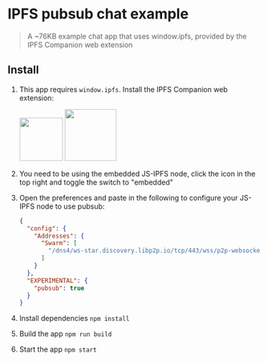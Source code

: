 # IPFS pubsub chat example

> A ~76KB example chat app that uses window.ipfs, provided by the IPFS Companion web extension

## Install

1. This app requires `window.ipfs`. Install the IPFS Companion web extension:

    <a href="https://addons.mozilla.org/en-US/firefox/addon/ipfs-companion/" title="Get the add-on"><img width="86" src="https://blog.mozilla.org/addons/files/2015/11/AMO-button_1.png" /></a> <a href="https://chrome.google.com/webstore/detail/ipfs-companion/nibjojkomfdiaoajekhjakgkdhaomnch" title="Get the extension"><img width="103" src="https://developer.chrome.com/webstore/images/ChromeWebStore_BadgeWBorder_v2_206x58.png" /></a>

2. You need to be using the embedded JS-IPFS node, click the icon in the top right and toggle the switch to "embedded"
3. Open the preferences and paste in the following to configure your JS-IPFS node to use pubsub:

    ```json
    {
      "config": {
        "Addresses": {
          "Swarm": [
            "/dns4/ws-star.discovery.libp2p.io/tcp/443/wss/p2p-websocket-star"
          ]
        }
      },
      "EXPERIMENTAL": {
        "pubsub": true
      }
    }
    ```

4. Install dependencies `npm install`
5. Build the app `npm run build`
6. Start the app `npm start`
